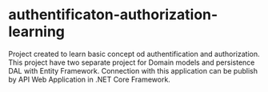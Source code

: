 # authentificaton-authorization-learning
Project created to learn basic concept od authentification and authorization. This project have two separate project for Domain models and persistence DAL with Entity Framework. Connection with this application can be publish by API Web Application in .NET Core Framework.   
